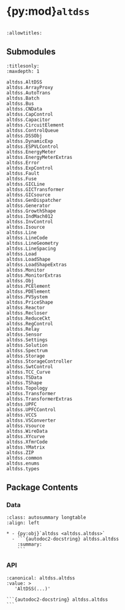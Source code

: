 # {py:mod}`altdss`

```{py:module} altdss
```

```{autodoc2-docstring} altdss
:allowtitles:
```

## Submodules

```{toctree}
:titlesonly:
:maxdepth: 1

altdss.AltDSS
altdss.ArrayProxy
altdss.AutoTrans
altdss.Batch
altdss.Bus
altdss.CNData
altdss.CapControl
altdss.Capacitor
altdss.CircuitElement
altdss.ControlQueue
altdss.DSSObj
altdss.DynamicExp
altdss.ESPVLControl
altdss.EnergyMeter
altdss.EnergyMeterExtras
altdss.Error
altdss.ExpControl
altdss.Fault
altdss.Fuse
altdss.GICLine
altdss.GICTransformer
altdss.GICsource
altdss.GenDispatcher
altdss.Generator
altdss.GrowthShape
altdss.IndMach012
altdss.InvControl
altdss.Isource
altdss.Line
altdss.LineCode
altdss.LineGeometry
altdss.LineSpacing
altdss.Load
altdss.LoadShape
altdss.LoadShapeExtras
altdss.Monitor
altdss.MonitorExtras
altdss.Obj
altdss.PCElement
altdss.PDElement
altdss.PVSystem
altdss.PriceShape
altdss.Reactor
altdss.Recloser
altdss.ReduceCkt
altdss.RegControl
altdss.Relay
altdss.Sensor
altdss.Settings
altdss.Solution
altdss.Spectrum
altdss.Storage
altdss.StorageController
altdss.SwtControl
altdss.TCC_Curve
altdss.TSData
altdss.TShape
altdss.Topology
altdss.Transformer
altdss.TransformerExtras
altdss.UPFC
altdss.UPFCControl
altdss.VCCS
altdss.VSConverter
altdss.Vsource
altdss.WireData
altdss.XYcurve
altdss.XfmrCode
altdss.YMatrix
altdss.ZIP
altdss.common
altdss.enums
altdss.types
```

## Package Contents

### Data

````{list-table}
:class: autosummary longtable
:align: left

* - {py:obj}`altdss <altdss.altdss>`
  - ```{autodoc2-docstring} altdss.altdss
    :summary:
    ```
````

### API

````{py:data} altdss
:canonical: altdss.altdss
:value: >
   'AltDSS(...)'

```{autodoc2-docstring} altdss.altdss
```

````
